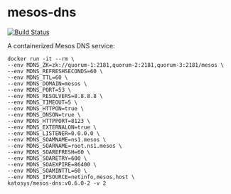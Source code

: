 # mesos-dns

[![Build Status](https://travis-ci.org/katosys/mesos-dns.svg?branch=master)](https://travis-ci.org/katosys/mesos-dns)

A containerized Mesos DNS service:

```
docker run -it --rm \
--env MDNS_ZK=zk://quorum-1:2181,quorum-2:2181,quorum-3:2181/mesos \
--env MDNS_REFRESHSECONDS=60 \
--env MDNS_TTL=60 \
--env MDNS_DOMAIN=mesos \
--env MDNS_PORT=53 \
--env MDNS_RESOLVERS=8.8.8.8 \
--env MDNS_TIMEOUT=5 \
--env MDNS_HTTPON=true \
--env MDNS_DNSON=true \
--env MDNS_HTTPPORT=8123 \
--env MDNS_EXTERNALON=true \
--env MDNS_LISTENER=0.0.0.0 \
--env MDNS_SOAMNAME=ns1.mesos \
--env MDNS_SOARNAME=root.ns1.mesos \
--env MDNS_SOAREFRESH=60 \
--env MDNS_SOARETRY=600 \
--env MDNS_SOAEXPIRE=86400 \
--env MDNS_SOAMINTTL=60 \
--env MDNS_IPSOURCE=netinfo,mesos,host \
katosys/mesos-dns:v0.6.0-2 -v 2
```
